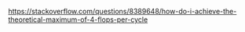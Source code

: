<https://stackoverflow.com/questions/8389648/how-do-i-achieve-the-theoretical-maximum-of-4-flops-per-cycle>

